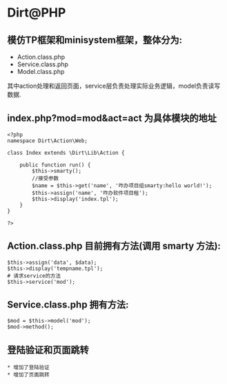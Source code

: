 Dirt@PHP
======

## 模仿TP框架和minisystem框架，整体分为:

* Action.class.php
* Service.class.php
* Model.class.php

 其中action处理和返回页面，service层负责处理实际业务逻辑，model负责读写数据.

## index.php?mod=mod&act=act 为具体模块的地址

    <?php
    namespace Dirt\Action\Web;
    
    class Index extends \Dirt\Lib\Action {
    
        public function run() {
            $this->smarty();
            //接受参数
            $name = $this->get('name', '咋办项目组smarty:hello world!');
            $this->assign('name', '咋办软件项目租');
            $this->display('index.tpl');
        }
    }
    
    ?>

## Action.class.php 目前拥有方法(调用 smarty 方法):

	$this->assign('data', $data);
	$this->display('tempname.tpl');
	# 请求service的方法
	$this->service('mod');

## Service.class.php 拥有方法:

	$mod = $this->model('mod');
	$mod->method();

## 登陆验证和页面跳转

	* 增加了登陆验证
	* 增加了页面跳转
